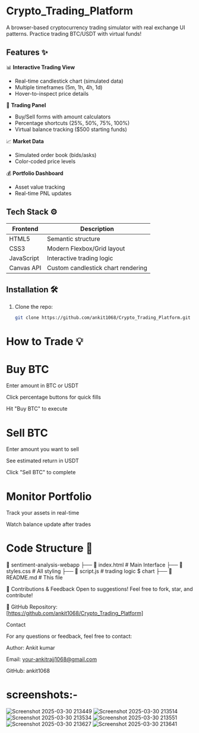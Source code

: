 # Crypto_Trading_Platform
A browser-based cryptocurrency trading simulator with real exchange UI patterns. Practice trading BTC/USDT with virtual funds!

## Features ✨

📊 **Interactive Trading View**
- Real-time candlestick chart (simulated data)
- Multiple timeframes (5m, 1h, 4h, 1d)
- Hover-to-inspect price details

💸 **Trading Panel**
- Buy/Sell forms with amount calculators
- Percentage shortcuts (25%, 50%, 75%, 100%)
- Virtual balance tracking ($500 starting funds)

📈 **Market Data**
- Simulated order book (bids/asks)
- Color-coded price levels

💰 **Portfolio Dashboard**
- Asset value tracking
- Real-time PNL updates

## Tech Stack ⚙️

| Frontend       | Description                          |
|----------------|--------------------------------------|
| HTML5          | Semantic structure                   |
| CSS3           | Modern Flexbox/Grid layout           |
| JavaScript     | Interactive trading logic            |
| Canvas API     | Custom candlestick chart rendering   |

## Installation 🛠️

1. Clone the repo:
   ```bash
   git clone https://github.com/ankit1068/Crypto_Trading_Platform.git


# How to Trade 💡
# Buy BTC

Enter amount in BTC or USDT

Click percentage buttons for quick fills

Hit "Buy BTC" to execute

# Sell BTC

Enter amount you want to sell

See estimated return in USDT

Click "Sell BTC" to complete

# Monitor Portfolio

Track your assets in real-time

Watch balance update after trades

# Code Structure 📂
📁 sentiment-analysis-webapp
 ├── 📄 index.html         # Main Interface
 ├── 📄 styles.css         # All styling
 ├── 📄 script.js          # trading logic $ chart
 ├── 📄 README.md          # This file
 

🤝 Contributions & Feedback
Open to suggestions! Feel free to fork, star, and contribute!

🔗 GitHub Repository: [https://github.com/ankit1068/Crypto_Trading_Platform]

Contact

For any questions or feedback, feel free to contact:

Author: Ankit kumar

Email: your-ankitrajj1068@gmail.com

GitHub: ankit1068

# screenshots:-
![Screenshot 2025-03-30 213449](https://github.com/user-attachments/assets/56424320-3674-4bd8-8e59-da231eb62b32)
![Screenshot 2025-03-30 213514](https://github.com/user-attachments/assets/a234eed7-d4b7-4ce2-b568-fe7917778eea)
![Screenshot 2025-03-30 213534](https://github.com/user-attachments/assets/1ee1f0fe-245d-4f9d-9a2a-2ea216763137)
![Screenshot 2025-03-30 213551](https://github.com/user-attachments/assets/76d3e724-d324-4bee-900d-d1c00f13123a)
![Screenshot 2025-03-30 213627](https://github.com/user-attachments/assets/4735dffc-d6d3-4db8-a508-c6074bd0080e)
![Screenshot 2025-03-30 213641](https://github.com/user-attachments/assets/cdca3d97-d6d5-45e4-b0ab-b88890fe12c0)


